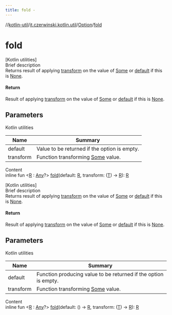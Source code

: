 ```yaml
---
title: fold -
---
```

//[kotlin-util](../../index.md)/[it.czerwinski.kotlin.util](../index.md)/[Option](index.md)/[fold](fold.md)



# fold  
[Kotlin utilities]  
Brief description  
Returns result of applying [transform]() on the value of [Some](../-some/index.md) or [default]() if this is [None](../-none/index.md).  
  


#### Return  
Result of applying [transform]() on the value of [Some](../-some/index.md) or [default]() if this is [None](../-none/index.md).  
  


## Parameters  
  
Kotlin utilities  
  
|  Name|  Summary| 
|---|---|
| default| Value to be returned if the option is empty.
| transform| Function transforming [Some](../-some/index.md) value.
  
  
Content  
inline fun <[R](fold.md) : [Any](https://kotlinlang.org/api/latest/jvm/stdlib/kotlin/-any/index.html)?> [fold](fold.md)(default: [R](fold.md), transform: ([T](index.md)) -> [R](fold.md)): [R](fold.md)  


[Kotlin utilities]  
Brief description  
Returns result of applying [transform]() on the value of [Some](../-some/index.md) or [default]() if this is [None](../-none/index.md).  
  


#### Return  
Result of applying [transform]() on the value of [Some](../-some/index.md) or [default]() if this is [None](../-none/index.md).  
  


## Parameters  
  
Kotlin utilities  
  
|  Name|  Summary| 
|---|---|
| default| Function producing value to be returned if the option is empty.
| transform| Function transforming [Some](../-some/index.md) value.
  
  
Content  
inline fun <[R](fold.md) : [Any](https://kotlinlang.org/api/latest/jvm/stdlib/kotlin/-any/index.html)?> [fold](fold.md)(default: () -> [R](fold.md), transform: ([T](index.md)) -> [R](fold.md)): [R](fold.md)  



